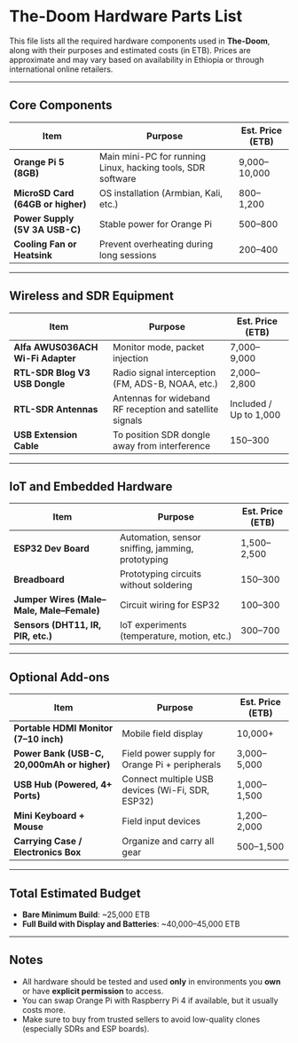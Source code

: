# The-Doom Hardware Parts List

This file lists all the required hardware components used in **The-Doom**, along with their purposes and estimated costs (in ETB). Prices are approximate and may vary based on availability in Ethiopia or through international online retailers.

---

## Core Components

| Item | Purpose | Est. Price (ETB) |
|------|---------|------------------|
| **Orange Pi 5 (8GB)** | Main mini-PC for running Linux, hacking tools, SDR software | 9,000–10,000 |
| **MicroSD Card (64GB or higher)** | OS installation (Armbian, Kali, etc.) | 800–1,200 |
| **Power Supply (5V 3A USB-C)** | Stable power for Orange Pi | 500–800 |
| **Cooling Fan or Heatsink** | Prevent overheating during long sessions | 200–400 |

---

## Wireless and SDR Equipment

| Item | Purpose | Est. Price (ETB) |
|------|---------|------------------|
| **Alfa AWUS036ACH Wi-Fi Adapter** | Monitor mode, packet injection | 7,000–9,000 |
| **RTL-SDR Blog V3 USB Dongle** | Radio signal interception (FM, ADS-B, NOAA, etc.) | 2,000–2,800 |
| **RTL-SDR Antennas** | Antennas for wideband RF reception and satellite signals | Included / Up to 1,000 |
| **USB Extension Cable** | To position SDR dongle away from interference | 150–300 |

---

## IoT and Embedded Hardware

| Item | Purpose | Est. Price (ETB) |
|------|---------|------------------|
| **ESP32 Dev Board** | Automation, sensor sniffing, jamming, prototyping | 1,500–2,500 |
| **Breadboard** | Prototyping circuits without soldering | 150–300 |
| **Jumper Wires (Male–Male, Male–Female)** | Circuit wiring for ESP32 | 100–300 |
| **Sensors (DHT11, IR, PIR, etc.)** | IoT experiments (temperature, motion, etc.) | 300–700 |

---

## Optional Add-ons

| Item | Purpose | Est. Price (ETB) |
|------|---------|------------------|
| **Portable HDMI Monitor (7–10 inch)** | Mobile field display | 10,000+ |
| **Power Bank (USB-C, 20,000mAh or higher)** | Field power supply for Orange Pi + peripherals | 3,000–5,000 |
| **USB Hub (Powered, 4+ Ports)** | Connect multiple USB devices (Wi-Fi, SDR, ESP32) | 1,000–1,500 |
| **Mini Keyboard + Mouse** | Field input devices | 1,200–2,000 |
| **Carrying Case / Electronics Box** | Organize and carry all gear | 500–1,500 |

---

## Total Estimated Budget

- **Bare Minimum Build**: ~25,000 ETB
- **Full Build with Display and Batteries**: ~40,000–45,000 ETB

---

## Notes

- All hardware should be tested and used **only** in environments you **own** or have **explicit permission** to access.
- You can swap Orange Pi with Raspberry Pi 4 if available, but it usually costs more.
- Make sure to buy from trusted sellers to avoid low-quality clones (especially SDRs and ESP boards).

